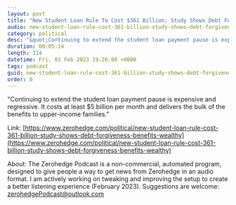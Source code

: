 ```yaml
---
layout: post
title: "New Student Loan Rule To Cost $361 Billion; Study Shows Debt Forgiveness Benefits The Wealthy"
audio: new-student-loan-rule-cost-361-billion-study-shows-debt-forgiveness-benefits-wealthy-3
category: political
desc: "&quot;Continuing to extend the student loan payment pause is expensive and regressive. It costs at least $5 billion per month and delivers the bulk of the benefits to upper-income families.&quot;"
duration: 00:05:14
length: 314
datetime: Fri, 03 Feb 2023 19:26:00 +0000
tags: podcast
guid: new-student-loan-rule-cost-361-billion-study-shows-debt-forgiveness-benefits-wealthy-0
order: 0
---
```

&quot;Continuing to extend the student loan payment pause is expensive and regressive. It costs at least $5 billion per month and delivers the bulk of the benefits to upper-income families.&quot;

Link: [https://www.zerohedge.com/political/new-student-loan-rule-cost-361-billion-study-shows-debt-forgiveness-benefits-wealthy](https://www.zerohedge.com/political/new-student-loan-rule-cost-361-billion-study-shows-debt-forgiveness-benefits-wealthy)

About: The Zerohedge Podcast is a non-commercial, automated program, designed to give people a way to get news from Zerohedge in an audio format.  I am actively working on tweaking and improving the setup to create a better listening experience (February 2023).  Suggestions are welcome: [zerohedgePodcast@outlook.com](mailto:zerohedgePodcast@outlook.com)